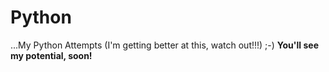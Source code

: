 # Python
...My Python Attempts (I'm getting better at this, watch out!!!) ;-)
**You'll see my potential, soon!**
